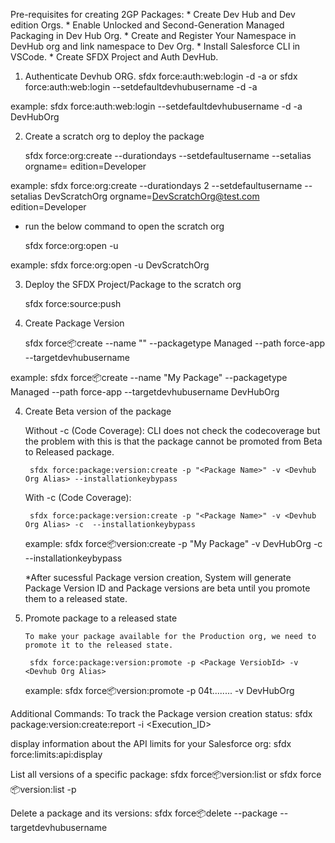 Pre-requisites for creating 2GP Packages:
	* Create Dev Hub and Dev edition Orgs.
	* Enable Unlocked and Second-Generation Managed Packaging in  Dev Hub Org.
	* Create and Register Your Namespace in DevHub org and link namespace to Dev Org.
	* Install Salesforce CLI in VSCode.
	* Create SFDX Project and Auth DevHub.

1) Authenticate Devhub ORG.
sfdx force:auth:web:login -d -a <Devhub Org Alias>
or
sfdx force:auth:web:login --setdefaultdevhubusername -d -a  <Devhub Org Alias>

example: sfdx force:auth:web:login --setdefaultdevhubusername -d -a  DevHubOrg

2) Create a scratch org to deploy the package

	sfdx force:org:create --durationdays <ScratchOrg Duration> --setdefaultusername --setalias <ScratchOrg Alias> orgname=<ScratchOrg name> edition=Developer

example: sfdx force:org:create --durationdays 2 --setdefaultusername --setalias DevScratchOrg orgname=DevScratchOrg@test.com edition=Developer

* run the below command to open the scratch org

	sfdx force:org:open -u <ScratchOrg Alias>

example: sfdx force:org:open -u DevScratchOrg

3) Deploy the SFDX Project/Package to the scratch org

	sfdx force:source:push

3) Create Package Version

	sfdx force:package:create --name "<Package Name>" --packagetype Managed --path force-app --targetdevhubusername <Devhub Org Alias>

example: sfdx force:package:create --name "My Package" --packagetype Managed --path force-app --targetdevhubusername DevHubOrg


4) Create Beta version of the package

	Without -c (Code Coverage): CLI does not check the codecoverage but the problem with this is that the package cannot be promoted from Beta to Released package.

		sfdx force:package:version:create -p "<Package Name>" -v <Devhub Org Alias> --installationkeybypass
		
	With -c (Code Coverage):

		sfdx force:package:version:create -p "<Package Name>" -v <Devhub Org Alias> -c  --installationkeybypass
	example:
		sfdx force:package:version:create -p "My Package" -v DevHubOrg -c --installationkeybypass

	*After sucessful Package version creation, System will generate Package Version ID and Package versions are beta until you promote them to a released state.

5) Promote package to a released state

       To make your package available for the Production org, we need to promote it to the released state.

		sfdx force:package:version:promote -p <Package VersiobId> -v <Devhub Org Alias>
	example:
		sfdx force:package:version:promote -p 04t........ -v DevHubOrg


Additional Commands:
To track the Package version creation status:
	sfdx package:version:create:report -i <Execution_ID>

display information about the API limits for your Salesforce org:
	sfdx force:limits:api:display

List all versions of a specific package:
	sfdx force:package:version:list
	or
	sfdx force:package:version:list -p <Package Id>

Delete a package and its versions:
	 sfdx force:package:delete --package <Package Version Id> --targetdevhubusername <Devhub Org Alias>    
